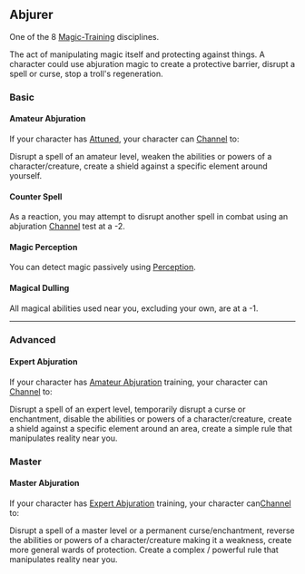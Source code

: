 ## Abjurer
One of the 8 [Magic-Training](Magic-Training) disciplines.

The act of manipulating magic itself and protecting against things. A character could use abjuration magic to create a protective barrier, disrupt a spell or curse, stop a troll's regeneration.

### Basic
#### Amateur Abjuration
If your character has [Attuned](Magic-Training#Attuned), your character can [Channel](Channel) to:

Disrupt a spell of an amateur level, weaken the abilities or powers of a character/creature, create a shield against a specific element around yourself.

#### Counter Spell
As a reaction, you may attempt to disrupt another spell in combat using an abjuration [Channel](Channel) test at a -2.

#### Magic Perception
You can detect magic passively using [Perception](Perception).

#### Magical Dulling
All magical abilities used near you, excluding your own, are at a -1.

---
### Advanced

#### Expert Abjuration
If your character has [Amateur Abjuration](#Amateur%20Abjuration) training, your character can [Channel](Channel) to:

Disrupt a spell of an expert level, temporarily disrupt a curse or enchantment, disable the abilities or powers of a character/creature, create a shield against a specific element around an area, create a simple rule that manipulates reality near you.

### Master

#### Master Abjuration
If your character has [Expert Abjuration](#Expert%20Abjuration) training, your character can[Channel](Channel) to:

Disrupt a spell of a master level or a permanent curse/enchantment, reverse the abilities or powers of a character/creature making it a weakness, create more general wards of protection. Create a complex / powerful rule that manipulates reality near you.
